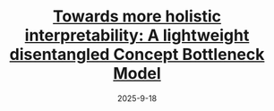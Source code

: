 ---
title: "[Towards more holistic interpretability: A lightweight disentangled Concept Bottleneck Model](https://doi.org/10.48550/arXiv.2510.15770)"
collection: publications
permalink: /publication/2025-10-20
excerpt: <strong>Gaoxiang Huang</strong>, Songning Lai, Yutao Yue
date: 2025-9-18
venue: 'arxiv'
paperurl: https://arxiv.org/pdf/2510.15770 #download:
---